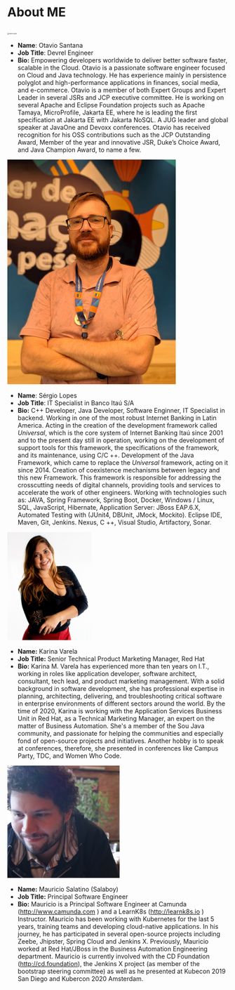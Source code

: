 # About ME





<img src="images/otavio-java.png" alt="otavio-java" style="zoom:24%;" />

* **Name**: Otavio Santana
* **Job Title**: Devrel Engineer
*   **Bio:** Empowering developers worldwide to deliver better software faster, scalable in the Cloud. Otavio is a passionate software engineer focused on Cloud and Java technology. He has experience mainly in persistence polyglot and high-performance applications in finances, social media, and e-commerce. Otavio is a member of both Expert Groups and Expert Leader in several JSRs and JCP executive committee. He is working on several Apache and Eclipse Foundation projects such as Apache Tamaya, MicroProfile, Jakarta EE, where he is leading the first specification at Jakarta EE with Jakarta NoSQL. A JUG leader and global speaker at JavaOne and Devoxx conferences. Otavio has received recognition for his OSS contributions such as the JCP Outstanding Award, Member of the year and innovative JSR, Duke’s Choice Award, and Java Champion Award, to name a few.



<img src="images/sergio-lopes.jpeg" alt="otavio-java" style="zoom:50%;" />

* **Name**: Sérgio Lopes
* **Job Title**: IT Specialist in Banco Itaú S/A
* **Bio:** C++ Developer, Java Developer, Software Enginner, IT Specialist in backend. Working in one of the most robust Internet Banking in Latin America. Acting in the creation of the development framework called *Universal*, which is the core system of Internet Banking Itaú since 2001 and to the present day still in operation, working on the development of support tools for this framework, the specifications of the framework, and its maintenance, using C/C ++.
  Development of the Java Framework, which came to replace the *Universal* framework, acting on it since 2014. Creation of coexistence mechanisms between legacy and this new Framework. This framework is responsible for addressing the crosscutting needs of digital channels, providing tools and services to accelerate the work of other engineers.
  Working with technologies such as: JAVA, Spring Framework, Spring Boot, Docker, Windows / Linux, SQL, JavaScript, Hibernate, Application Server: JBoss EAP.6.X, Automated Testing with (JUnit4, DBUnit, JMock, Mockito). Eclipse IDE, Maven, Git, Jenkins. Nexus, C ++, Visual Studio, Artifactory, Sonar.



<img src="images/karina-varela.png" alt="karina-varela" style="zoom:24%;" />

* **Name:** Karina Varela
* **Job Title:** Senior Technical Product Marketing Manager, Red Hat
* **Bio:** Karina M. Varela has experienced more than ten years on I.T., working in roles like application developer, software architect, consultant, tech lead, and product marketing management. With a solid background in software development, she has professional expertise in planning, architecting, delivering, and troubleshooting critical software in enterprise environments of different sectors around the world. 
  By the time of 2020, Karina is working with the Application Services Business Unit in Red Hat, as a Technical Marketing Manager, an expert on the matter of Business Automation. She's a member of the Sou Java community, and passionate for helping the communities and especially fond of open-source projects and initiatives. Another hobby is to speak at conferences, therefore, she presented in conferences like Campus Party, TDC, and Women Who Code.
  

<img src="images/salaboy512x512.png" alt="salaboy" style="zoom:50%;" />

* **Name:** Mauricio Salatino (Salaboy)
* **Job Title:** Principal Software Engineer
* **Bio:** Mauricio is a Principal Software Engineer at Camunda (http://www.camunda.com ) and a LearnK8s (http://learnk8s.io ) Instructor. Mauricio has been working with Kubernetes for the last 5 years, training teams and developing cloud-native applications. In his journey, he has participated in several open-source projects including Zeebe, Jhipster, Spring Cloud and Jenkins X. Previously, Mauricio worked at Red Hat/JBoss in the Business Automation Engineering department. Mauricio is currently involved with the CD Foundation (http://cd.foundation), the Jenkins X project (as member of the bootstrap steering committee) as well as he presented at Kubecon 2019 San Diego and Kubercon 2020 Amsterdam. 
  
  
